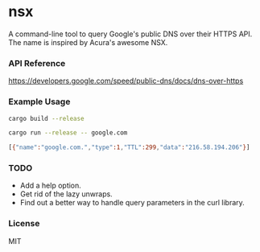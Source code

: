 # nsx
A command-line tool to query Google's public DNS over their HTTPS API. The name is inspired by
Acura's awesome NSX.

### API Reference
https://developers.google.com/speed/public-dns/docs/dns-over-https

### Example Usage
```sh
cargo build --release

cargo run --release -- google.com

[{"name":"google.com.","type":1,"TTL":299,"data":"216.58.194.206"}]
```

### TODO
- Add a help option.
- Get rid of the lazy unwraps.
- Find out a better way to handle query parameters in the curl library.

### License
MIT
